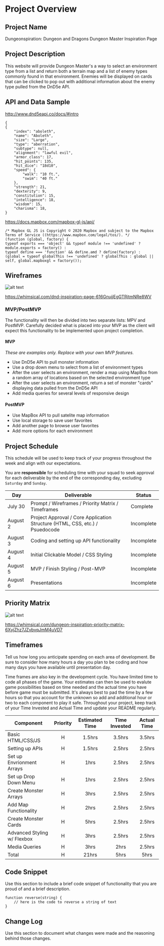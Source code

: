 # Project Overview

## Project Name

Dungeonspiration:
Dungeon and Dragons Dungeon Master Inspiration Page

## Project Description

This website will provide Dungeon Master's a way to select an environment type from a list and return both a terrain map and a list of enemy types commonly found in that environment. Enemies will be displayed on cards that can be clicked to pop out with additional information about the enemy type pulled from the DnD5e API.

## API and Data Sample

http://www.dnd5eapi.co/docs/#intro

```
{
{
    "index": "aboleth",
    "name": "Aboleth",
    "size": "Large",
    "type": "aberration",
    "subtype": null,
    "alignment": "lawful evil",
    "armor_class": 17,
    "hit_points": 135,
    "hit_dice": "18d10",
    "speed": {
        "walk": "10 ft.",
        "swim": "40 ft."
    },
    "strength": 21,
    "dexterity": 9,
    "constitution": 15,
    "intelligence": 18,
    "wisdom": 15,
    "charisma": 18,
}
```

https://docs.mapbox.com/mapbox-gl-js/api/

```
/* Mapbox GL JS is Copyright © 2020 Mapbox and subject to the Mapbox Terms of Service ((https://www.mapbox.com/legal/tos/). */
(function (global, factory) {
typeof exports === 'object' && typeof module !== 'undefined' ? module.exports = factory() :
typeof define === 'function' && define.amd ? define(factory) :
(global = typeof globalThis !== 'undefined' ? globalThis : global || self, global.mapboxgl = factory());
```

## Wireframes

![alt text](https://res.cloudinary.com/dy6xpqkkj/image/upload/v1627910858/Screen_Shot_2021-08-02_at_9.22.05_AM_cawpiw.png)

https://whimsical.com/dnd-inspiration-page-616GnujjEgGTRjtmNRe8WV

### MVP/PostMVP

The functionality will then be divided into two separate lists: MPV and PostMVP.  Carefully decided what is placed into your MVP as the client will expect this functionality to be implemented upon project completion.  

#### MVP 
*These are examples only. Replace with your own MVP features.*

- Use DnD5e API to pull monster information
- Use a drop down menu to select from a list of environment types
- After the user selects an environment, render a map using MapBox from a random array of locations based on the selected environment type
- After the user selects an environment, return a set of monster "cards" displaying data pulled from the DnD5e API
- Add media queries for several levels of responsive design

#### PostMVP  

- Use MapBox API to pull satelite map information
- Use local storage to save user favorites
- Add another page to browse user favorites
- Add more options for each environment

## Project Schedule

This schedule will be used to keep track of your progress throughout the week and align with our expectations.  

You are **responsible** for scheduling time with your squad to seek approval for each deliverable by the end of the corresponding day, excluding `Saturday` and `Sunday`.

|  Day | Deliverable | Status
|---|---| ---|
|July 30| Prompt / Wireframes / Priority Matrix / Timeframes | Complete
|August 2| Project Approval / Core Application Structure (HTML, CSS, etc.) / Psuedocode | Incomplete
|August 3| Coding and setting up API functionality | Incomplete
|August 4| Initial Clickable Model / CSS Styling | Incomplete
|August 5| MVP / Finish Styling / Post-MVP| Incomplete
|August 6| Presentations | Incomplete

## Priority Matrix

![alt text](https://res.cloudinary.com/dy6xpqkkj/image/upload/v1627910865/Screen_Shot_2021-08-02_at_9.20.54_AM_hibd2j.png)

https://whimsical.com/dungeon-inspiration-priority-matrix-6XyjZhz7JZvbvqJmM4uVD7

## Timeframes

Tell us how long you anticipate spending on each area of development. Be sure to consider how many hours a day you plan to be coding and how many days you have available until presentation day.

Time frames are also key in the development cycle.  You have limited time to code all phases of the game.  Your estimates can then be used to evalute game possibilities based on time needed and the actual time you have before game must be submitted. It's always best to pad the time by a few hours so that you account for the unknown so add and additional hour or two to each component to play it safe. Throughout your project, keep track of your Time Invested and Actual Time and update your README regularly.

| Component | Priority | Estimated Time | Time Invested | Actual Time |
| --- | :---: |  :---: | :---: | :---: |
| Basic HTML/CSS/JS | H | 1.5hrs| 3.5hrs | 3.5hrs |
| Setting up APIs | H | 1.5hrs| 2.5hrs | 2.5hrs |
| Set up Envrionment Arrays | H | 1hrs| 2.5hrs | 2.5hrs |
| Set up Drop Down Menu | H | 1hrs| 2.5hrs | 2.5hrs |
| Create Monster Arrays | H | 3hrs| 2.5hrs | 2.5hrs |
| Add Map Functionality | H | 2hrs| 2.5hrs | 2.5hrs |
| Create Monster Cards | H | 5hrs| 2.5hrs | 2.5hrs |
| Advanced Styling w/ Flexbox | H | 3hrs| 2.5hrs | 2.5hrs |
| Media Queries | H | 3hrs| 2hrs| 2.5hrs |
| Total | H | 21hrs| 5hrs | 5hrs |

## Code Snippet

Use this section to include a brief code snippet of functionality that you are proud of and a brief description.  

```
function reverse(string) {
	// here is the code to reverse a string of text
}
```

## Change Log
 Use this section to document what changes were made and the reasoning behind those changes.  
